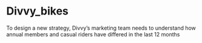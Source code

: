 # Divvy_bikes

To design a new strategy, Divvy’s marketing team needs to understand how annual members and casual riders have differed in the last 12 months
